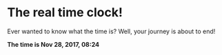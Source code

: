 # The real time clock!

Ever wanted to know what the time is? Well, your journey is about to end!

**The time is Nov 28, 2017, 08:24**